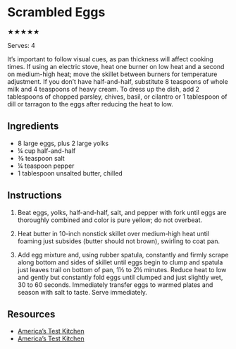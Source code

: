 # Scrambled Eggs

★★★★★

Serves: 4

It’s important to follow visual cues, as pan thickness will affect cooking times. If using an electric stove, heat one burner on low heat and a second on medium-high heat; move the skillet between burners for temperature adjustment. If you don’t have half-and-half, substitute 8 teaspoons of whole milk and 4 teaspoons of heavy cream. To dress up the dish, add 2 tablespoons of chopped parsley, chives, basil, or cilantro or 1 tablespoon of dill or tarragon to the eggs after reducing the heat to low.

## Ingredients

* 8 large eggs, plus 2 large yolks
* ¼ cup half-and-half
* ⅜ teaspoon salt
* ¼ teaspoon pepper
* 1 tablespoon unsalted butter, chilled

## Instructions

1. Beat eggs, yolks, half-and-half, salt, and pepper with fork until eggs are thoroughly combined and color is pure yellow; do not overbeat.

2. Heat butter in 10-inch nonstick skillet over medium-high heat until foaming just subsides (butter should not brown), swirling to coat pan.

3. Add egg mixture and, using rubber spatula, constantly and firmly scrape along bottom and sides of skillet until eggs begin to clump and spatula just leaves trail on bottom of pan, 1½ to 2½ minutes. Reduce heat to low and gently but constantly fold eggs until clumped and just slightly wet, 30 to 60 seconds. Immediately transfer eggs to warmed plates and season with salt to taste. Serve immediately.

## Resources

* [America’s Test Kitchen](https://www.americastestkitchen.com/recipes/6604-perfect-scrambled-eggs)
* [America’s Test Kitchen](https://www.americastestkitchen.com/videos/2154-perfect-scrambled-eggs)
